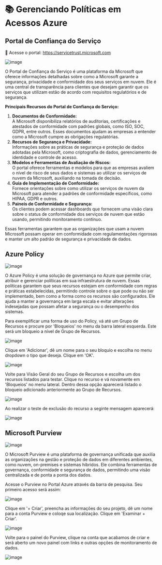 # 📚 Gerenciando Políticas em Acessos Azure

## Portal de Confiança do Serviço
🔗 Acesse o portal: https://servicetrust.microsoft.com

![image](https://github.com/user-attachments/assets/67b14bb5-87d5-46e4-b240-c136eceedbc2)

O Portal de Confiança do Serviço é uma plataforma da Microsoft que oferece informações detalhadas sobre como a Microsoft garante a segurança, privacidade e conformidade dos seus serviços em nuvem. Ele é uma central de transparência para clientes que desejam garantir que os serviços que utilizam estão de acordo com requisitos regulatórios e de segurança.

<b>Principais Recursos do Portal de Confiança do Serviço:</b>

1. <b>Documentos de Conformidade:</b><br>
A Microsoft disponibiliza relatórios de auditorias, certificações e atestados de conformidade com padrões globais, como ISO, SOC, GDPR, entre outros. Esses documentos ajudam as empresas a entender como a Microsoft cumpre as obrigações regulatórias.
2. <b>Recursos de Segurança e Privacidade:</b><br>
Informações sobre as práticas de segurança e proteção de dados adotadas pela Microsoft, como criptografia de dados, gerenciamento de identidade e controle de acesso.
3. <b>Modelos e Ferramentas de Avaliação de Riscos:</b><br>
O portal oferece ferramentas e modelos para que as empresas avaliem o nível de risco de seus dados e sistemas ao utilizar os serviços de nuvem da Microsoft, auxiliando na tomada de decisão.
4. <b>Guia de Implementação de Conformidade:</b><br>
Fornece orientações sobre como utilizar os serviços de nuvem da Microsoft para atender a padrões de conformidade específicos, como HIPAA, GDPR e outros.
5. <b>Paineis de Conformidade e Segurança:</b><br>
Os clientes podem acessar dashboards que fornecem uma visão clara sobre o status de conformidade dos serviços de nuvem que estão usando, permitindo monitoramento contínuo.

Essas ferramentas garantem que as organizações que usam a nuvem Microsoft possam operar em conformidade com regulamentações rigorosas e manter um alto padrão de segurança e privacidade de dados.

## Azure Policy

![image](https://github.com/user-attachments/assets/f445be09-ad92-4137-b547-173207f4582b)

O Azure Policy é uma solução de governança no Azure que permite criar, atribuir e gerenciar políticas em sua infraestrutura de nuvem. Essas políticas garantem que seus recursos estejam em conformidade com regras e práticas estabelecidas, permitindo controle sobre o que pode ou não ser implementado, bem como a forma como os recursos são configurados. Ele ajuda a manter a governança em larga escala e evitar alterações indesejadas que possam afetar a segurança ou o desempenho dos sistemas.

Para exemplificar uma forma de uso do Policy, vá até um Grupo de Recursos e procure por 'Bloqueios' no menu da barra lateral esquerda. Este será um bloqueio a nível de Grupo de Recursos.

![image](https://github.com/user-attachments/assets/77178bac-55ef-4efc-a066-cf685af26d8c)

Clique em 'Adicionar', dê um nome para o seu bloquio e escolha no menu dropdown o tipo que deseja. Clique em 'OK'.

![image](https://github.com/user-attachments/assets/bcb1060f-6afe-4a1e-b16a-c7d727a3c0f5)

Volte para Visão Geral do seu Grupo de Recursos e escolha um dos recursos listados para testar. Clique no recurso e vá novamente em 'Bloqueios' no menu lateral. Dentro dessa opção aparecerá listado o bloqueio adicionado anteriormente ao Grupo de Recursos.

![image](https://github.com/user-attachments/assets/6ada3c01-371e-4e2f-a3cc-8e397a6e3411)

Ao realizar o teste de exclusão do recurso a seginte mensagem aparecerá:

![image](https://github.com/user-attachments/assets/eabce29b-cfb1-4c1c-90b1-9a05ec978690)

## Microsoft Purview

![image](https://github.com/user-attachments/assets/131a3055-45ce-4e20-84a8-f5f20e1926d6)

O Microsoft Purview é uma plataforma de governança unificada que auxilia as organizações na gestão e proteção de dados em diferentes ambientes, como nuvem, on-premises e sistemas híbridos. Ele combina ferramentas de governança, conformidade e segurança de dados, permitindo uma visão centralizada e de ponta a ponta dos dados.

Acesse o Purview no Portal Azure através da barra de pesquisa. Seu primeiro acesso será assim:

![image](https://github.com/user-attachments/assets/dc2dd475-1b8c-415f-8899-dea71cc69e49)

Clique em '+ Criar', preencha as informações do seu projeto, dê um nome para a conta Purview e coloqe sua localização. Clique em 'Examinar + Criar'.

![image](https://github.com/user-attachments/assets/ed34cff0-d464-41ea-bfe1-bd047234bdb3)

Volte para o painel do Purview, clique na conta que acabamos de criar e será aberto um novo painel com links e outras opções de monitoramento de dados.

![image](https://github.com/user-attachments/assets/d75fa97d-62fe-4758-ae8d-c69c7bd34016)
